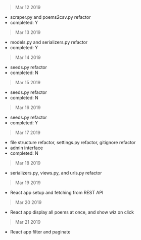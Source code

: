 > Mar 12 2019 
- scraper.py and poems2csv.py refactor 
- completed: Y 

> Mar 13 2019
- models.py and serializers.py refactor  
- completed: Y

> Mar 14 2019 
- seeds.py refactor
- completed: N

> Mar 15 2019
- seeds.py refactor
- completed: N

> Mar 16 2019 
- seeds.py refactor
- completed: Y

> Mar 17 2019 
- file structure refactor, settings.py refactor, gitignore refactor
- admin interface
- completed: N

> Mar 18 2019 
- serializers.py, views.py, and urls.py refactor 

> Mar 19 2019 
- React app setup and fetching from REST API

> Mar 20 2019
- React app display all poems at once, and show wiz on click

> Mar 21 2019
- React app filter and paginate
